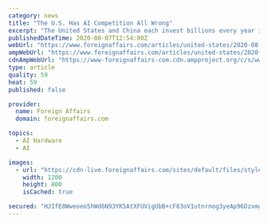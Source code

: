 ```yaml
---
category: news
title: "The U.S. Has AI Competition All Wrong"
excerpt: "The United States and China each invest billions every year in growing their AI industries, increasing the autonomy and power of futuristic weapons systems, and pushing the frontiers of possibility. Fears of an AI arms race between the two countries abound—and although the rhetoric often outpaces the technological reality,"
publishedDateTime: 2020-08-07T12:54:00Z
webUrl: "https://www.foreignaffairs.com/articles/united-states/2020-08-07/us-has-ai-competition-all-wrong"
ampWebUrl: "https://www.foreignaffairs.com/articles/united-states/2020-08-07/us-has-ai-competition-all-wrong?amp"
cdnAmpWebUrl: "https://www-foreignaffairs-com.cdn.ampproject.org/c/s/www.foreignaffairs.com/articles/united-states/2020-08-07/us-has-ai-competition-all-wrong?amp"
type: article
quality: 59
heat: 59
published: false

provider:
  name: Foreign Affairs
  domain: foreignaffairs.com

topics:
  - AI Hardware
  - AI

images:
  - url: "https://cdn-live.foreignaffairs.com/sites/default/files/styles/x_large_1x/public/images/2020/08/06/RTS2WWWE.JPG?itok=JpC-v9Wo"
    width: 1200
    height: 800
    isCached: true

secured: "HJIfE8Wweoeo5hWd6N93YK5AtXFUVigUbB+cF83oV1utnrnog3yeAp96Dzxmg9NCwXy/0uxikiDv5wmgsmKSRtLW+eNYMctacBO4OAFluMrwZintTjTDe2BPa2B5d00jo41Fa/bZkN6HmzPkimhh8AbAHLuI6mAKmp4Pz7CRIJTTNI8Q+FUuZt4RWMNMNR2UVSwQOpmkTl4K5SrzEUzRSK3RvhHLoVLJJjY/x95++doVZ8hw5AyAIaYhx7G+4hkGtvunQ7byLkce0zYYD1AWxSX9SNQlwbo6lbOh5LWYDjSKtrtzB/5b80O2DJm403G5VJ9z7kwVzmkH3a2oxOqdnQ==;b/6EWeI/hleIkmPLiGuxhA=="
---
```


